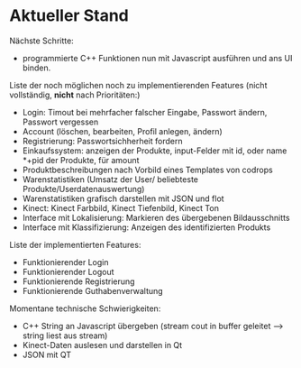 # Aktueller Stand

Nächste Schritte:
* programmierte C++ Funktionen nun mit Javascript ausführen und ans UI binden.

Liste der noch möglichen noch zu implementierenden Features (nicht vollständig, **nicht** nach Prioritäten:)
* Login: Timout bei mehrfacher falscher Eingabe, Passwort ändern, Passwort vergessen
* Account (löschen, bearbeiten, Profil anlegen, ändern)
* Registrierung: Passwortsichherheit fordern
* Einkaufssystem: anzeigen der Produkte, input-Felder mit id, oder name *+pid der Produkte, für amount
* Produktbeschreibungen nach Vorbild eines Templates von codrops
* Warenstatistiken (Umsatz der User/ beliebteste Produkte/Userdatenauswertung)
* Warenstatistiken grafisch darstellen mit JSON und flot
* Kinect: Kinect Farbbild, Kinect Tiefenbild, Kinect Ton
* Interface mit Lokalisierung:  Markieren des übergebenen Bildausschnitts
* Interface mit Klassifizierung:  Anzeigen des identifizierten Produkts

Liste der implementierten Features:
* Funktionierender Login
* Funktionierender Logout
* Funktionierende Registrierung
* Funktionierende Guthabenverwaltung

Momentane technische Schwierigkeiten:
* C++ String an Javascript übergeben (stream cout in buffer geleitet --> string liest aus stream)
* Kinect-Daten auslesen und darstellen in Qt
* JSON mit QT
